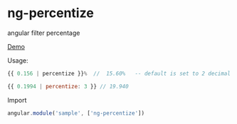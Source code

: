 ng-percentize
=============

angular filter percentage

[Demo](http://jsfiddle.net/lvo811/eu79o9tm/)


Usage:

```js
{{ 0.156 | percentize }}%  //  15.60%   -- default is set to 2 decimal

{{ 0.1994 | percentize: 3 }} // 19.940
```

Import
```js
angular.module('sample', ['ng-percentize'])

```
